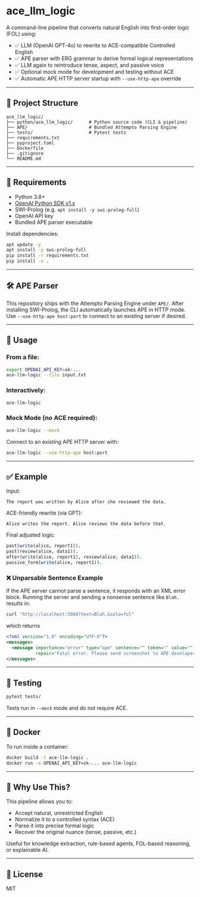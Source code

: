 
# ace_llm_logic

A command-line pipeline that converts natural English into first-order logic (FOL) using:

- ✅ LLM (OpenAI GPT-4o) to rewrite to ACE-compatible Controlled English
- ✅ APE parser with ERG grammar to derive formal logical representations
- ✅ LLM again to reintroduce tense, aspect, and passive voice
- ✅ Optional mock mode for development and testing without ACE
- ✅ Automatic APE HTTP server startup with `--use-http-ape` override

---

## 📁 Project Structure

```
ace_llm_logic/
├── python/ace_llm_logic/      # Python source code (CLI & pipeline)
├── APE/                       # Bundled Attempto Parsing Engine
├── tests/                     # Pytest tests
├── requirements.txt
├── pyproject.toml
├── Dockerfile
├── .gitignore
└── README.md
```

---

## 🔧 Requirements

- Python 3.8+
- [OpenAI Python SDK v1.x](https://github.com/openai/openai-python)
- SWI-Prolog (e.g. `apt install -y swi-prolog-full`)
- OpenAI API key
- Bundled APE parser executable

Install dependencies:

```bash
apt update -y
apt install -y swi-prolog-full
pip install -r requirements.txt
pip install -e .
```

---

## 🛠️ APE Parser

This repository ships with the Attempto Parsing Engine under `APE/`.
After installing SWI-Prolog, the CLI automatically launches APE in HTTP mode.
Use `--use-http-ape host:port` to connect to an existing server if desired.

---

## 🚀 Usage

### From a file:

```bash
export OPENAI_API_KEY=sk-...
ace-llm-logic --file input.txt
```

### Interactively:

```bash
ace-llm-logic
```

### Mock Mode (no ACE required):

```bash
ace-llm-logic --mock
```

Connect to an existing APE HTTP server with:

```bash
ace-llm-logic --use-http-ape host:port
```

---

## ✅ Example

Input:
```
The report was written by Alice after she reviewed the data.
```

ACE-friendly rewrite (via GPT):
```
Alice writes the report. Alice reviews the data before that.
```

Final adjusted logic:
```prolog
past(write(alice, report1)).
past(review(alice, data1)).
after(write(alice, report1), review(alice, data1)).
passive_form(write(alice, report1)).
```

### ❌ Unparsable Sentence Example

If the APE server cannot parse a sentence, it responds with an XML error block.
Running the server and sending a nonsense sentence like `Blah.` results in:

```bash
curl "http://localhost:5000?text=Blah.&solo=fol"
```

which returns

```xml
<?xml version="1.0" encoding="UTF-8"?>
<messages>
  <message importance="error" type="ape" sentence="" token="" value=""
           repair="Fatal error. Please send screenshot to APE developers."/>
</messages>
```

---

## 🧪 Testing

```bash
pytest tests/
```

Tests run in `--mock` mode and do not require ACE.

---

## 🐳 Docker

To run inside a container:

```bash
docker build -t ace-llm-logic .
docker run -e OPENAI_API_KEY=sk-... ace-llm-logic
```

---

## 🧠 Why Use This?

This pipeline allows you to:
- Accept natural, unrestricted English
- Normalize it to a controlled syntax (ACE)
- Parse it into precise formal logic
- Recover the original nuance (tense, passive, etc.)

Useful for knowledge extraction, rule-based agents, FOL-based reasoning, or explainable AI.

---

## 📜 License

MIT
